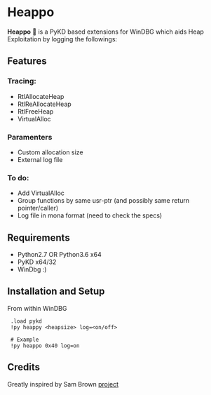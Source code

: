 # Heappo

**Heappo** 🦛 is a PyKD based extensions for WinDBG which aids Heap Exploitation by logging the followings:

## Features

### Tracing:
  * RtlAllocateHeap
  * RtlReAllocateHeap
  * RtlFreeHeap
  * VirtualAlloc

### Paramenters
  * Custom allocation size
  * External log file

### To do:
* Add VirtualAlloc
* Group functions by same usr-ptr (and possibly same return pointer/caller)
* Log file in mona format (need to check the specs)

## Requirements 

* Python2.7 OR Python3.6 x64 
* PyKD x64/32
* WinDbg :)


## Installation and Setup 

From within WinDBG
     
     .load pykd
     !py heappy <heapsize> log=<on/off> 
     
     # Example
     !py heappo 0x40 log=on
   
   
## Credits

Greatly inspired by Sam Brown [project](https://labs.f-secure.com/archive/heap-tracing-with-windbg-and-python)
